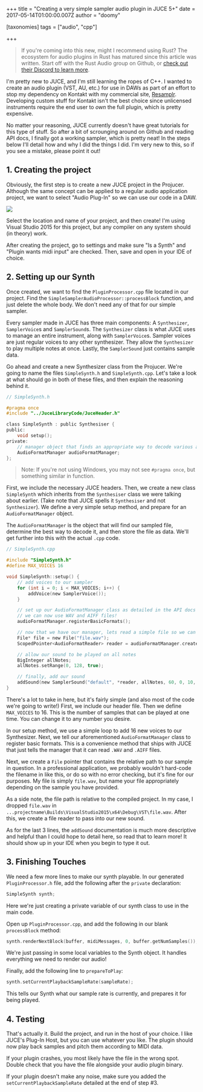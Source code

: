 +++
title = "Creating a very simple sampler audio plugin in JUCE 5+"
date = 2017-05-14T01:00:00.007Z
author = "doomy"

[taxonomies]
tags = ["audio", "cpp"]

+++

> If you're coming into this new, might I recommend using Rust? The ecosystem for audio plugins in Rust has matured since this article was written. Start off with the Rust Audio group on Github, or [check out their Discord to learn more](https://discord.gg/PQXjcWdUYM).

I'm pretty new to JUCE, and I'm still learning the ropes of C++.  I wanted to create an audio plugin (VST, AU, etc.) for use in DAWs as part of an effort to stop my dependency on Kontakt with my commercial site, [Resamplr](https://resamplr.com).  Developing custom stuff for Kontakt isn't the best choice since unlicensed instruments require the end user to *own* the full plugin, which is pretty expensive.  

No matter your reasoning, JUCE currently doesn't have great tutorials for this type of stuff.  So after a bit of scrounging around on Github and reading API docs, I finally got a working sampler, which is pretty neat!  In the steps below I'll detail how and why I did the things I did.  I'm very new to this, so if you see a mistake, please point it out!

## 1. Creating the project

Obviously, the first step is to create a new JUCE project in the Projucer.  Although the same concept can be applied to a regular audio application project, we want to select "Audio Plug-In" so we can use our code in a DAW.

![](Untitled.png)

Select the location and name of your project, and then create!  I'm using Visual Studio 2015 for this project, but any compiler on any system should (in theory) work.

After creating the project, go to settings and make sure "Is a Synth" and "Plugin wants midi input" are checked.  Then, save and open in your IDE of choice.

## 2. Setting up our Synth

Once created, we want to find the `PluginProcessor.cpp` file located in our project.  Find the `SimpleSamplerAudioProcessor::processBlock` function, and just delete the whole body.   We don't need any of that for our simple sampler.

Every sampler made in JUCE has three main components: A `Synthesizer`, `SamplerVoice`s and `SamplerSound`s.  The `Synthesizer` class is what JUCE uses to manage an entire instrument, along with `SamplerVoice`s.  Sampler voices are just regular voices to any other synthesizer.  They allow the `Synthesizer` to play multiple notes at once.  Lastly, the `SamplerSound` just contains sample data.

Go ahead and create a new Synthesizer class from the Projucer.  We're going to name the files `SimpleSynth.h` and `SimpleSynth.cpp`.  Let's take a look at what should go in both of these files, and then explain the reasoning behind it.


```c
// SimpleSynth.h

#pragma once
#include "../JuceLibraryCode/JuceHeader.h"

class SimpleSynth : public Synthesiser {
public:
	void setup();
private:
	// manager object that finds an appropriate way to decode various audio files.  Used with SampleSound objects.
	AudioFormatManager audioFormatManager;
};
```

> Note: If you're not using Windows, you may not see `#pragma once`, but something similar in function.

First, we include the necessary JUCE headers.  Then, we create a new class `SimpleSynth` which inherits from the `Synthesiser` class we were talking about earlier.  (Take note that JUCE spells it `Synthesiser` and not `Synthesizer`).  We define a very simple setup method, and prepare for an `AudioFormatManager` object.

The `AudioFormatManager` is the object that will find our sampled file, determine the best way to decode it, and then store the file as data.  We'll get further into this with the actual `.cpp` code.

```c
// SimpleSynth.cpp

#include "SimpleSynth.h"
#define MAX_VOICES 16

void SimpleSynth::setup() {
	// add voices to our sampler
	for (int i = 0; i < MAX_VOICES; i++) {
		addVoice(new SamplerVoice());
	}

	// set up our AudioFormatManager class as detailed in the API docs
	// we can now use WAV and AIFF files!
	audioFormatManager.registerBasicFormats();

	// now that we have our manager, lets read a simple file so we can pass it to our SamplerSound object.
	File* file = new File("file.wav");
	ScopedPointer<AudioFormatReader> reader = audioFormatManager.createReaderFor(*file);

	// allow our sound to be played on all notes
	BigInteger allNotes;
	allNotes.setRange(0, 128, true);

	// finally, add our sound
	addSound(new SamplerSound("default", *reader, allNotes, 60, 0, 10, 10.0));
}
```

There's a lot to take in here, but it's fairly simple (and also most of the code we're going to write!)  First, we include our header file.  Then we define `MAX_VOICES` to 16.  This is the number of samples that can be played at one time. You can change it to any number you desire.  

In our setup method, we use a simple loop to add 16 new voices to our Synthesizer.  Next, we tell our aforementioned `AudioFormatManager` class to register basic formats.  This is a convenience method that ships with JUCE that just tells the manager that it can read `.WAV` and `.AIFF` files.  

Next, we create a `File` pointer that contains the relative path to our sample in question.  In a professional application, we probably wouldn't hard-code the filename in like this, or do so with no error checking, but it's fine for our purposes.   My file is simply `file.wav`, but name your file appropriately depending on the sample you have provided.

As a side note, the file path is relative to the compiled project.  In my case, I dropped `file.wav` in `...projectname\Builds\VisualStudio2015\x64\Debug\VST\file.wav`. 
 After this, we create a file reader to pass into our new sound.

As for the last 3 lines, the `addSound` documentation is much more descriptive and helpful than I could hope to detail here, so read that to learn more!  It should show up in your IDE when you begin to type it out.

## 3. Finishing Touches

We need a few more lines to make our synth playable.  In our generated `PluginProcessor.h` file, add the following after the `private` declaration:

```c
SimpleSynth synth;
```

Here we're just creating a private variable of our synth class to use in the main code.  

Open up `PluginProcessor.cpp`, and add the following in our blank `processBlock` method:

```c
synth.renderNextBlock(buffer, midiMessages, 0, buffer.getNumSamples());
```

We're just passing in some local variables to the Synth object.  It handles everything we need to render our audio!

Finally, add the following line to `prepareToPlay`:

```c
synth.setCurrentPlaybackSampleRate(sampleRate);
```

This tells our Synth what our sample rate is currently, and prepares it for being played.

## 4. Testing

That's actually it.  Build the project, and run in the host of your choice.  I like JUCE's Plug-In Host, but you can use whatever you like.  The plugin should now play back samples and pitch them according to MIDI data.

If your plugin crashes, you most likely have the file in the wrong spot.  Double check that you have the file alongside your audio plugin binary.

If your plugin doesn't make any noise, make sure you added the `setCurrentPlaybackSampleRate` detailed at the end of step #3.